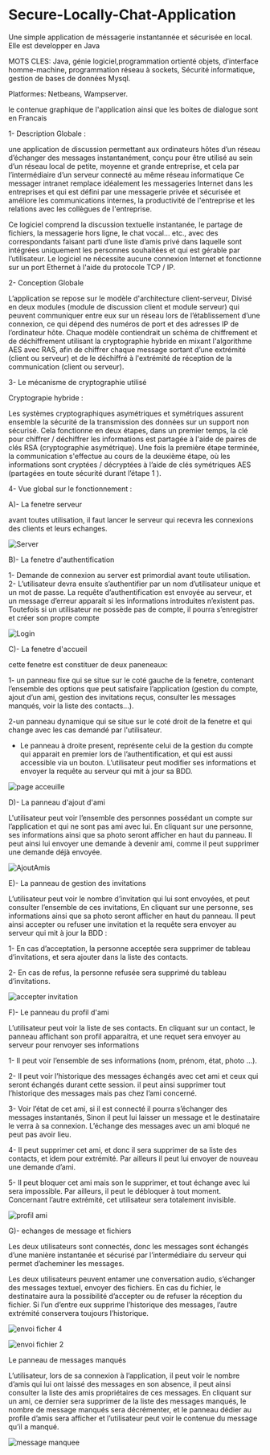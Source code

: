 # Secure-Locally-Chat-Application


Une simple application de méssagerie instantannée et sécurisée en local.  Elle est developper en Java

MOTS CLES: Java, génie logiciel,programmation ortienté objets, d’interface homme-machine, programmation réseau à sockets, Sécurité informatique, gestion de bases de données Mysql.

Platformes: Netbeans, Wampserver.

le contenue graphique de l'application ainsi que les boites de dialogue sont en Francais


1- Description Globale :

une application de discussion permettant aux ordinateurs hôtes d’un réseau d’échanger des messages 
instantanément, conçu pour être utilisé au sein d’un réseau local de petite, moyenne et grande entreprise, et cela par l’intermédiaire
d’un serveur connecté au même réseau informatique Ce messager intranet remplace idéalement les messageries Internet dans les entreprises
et qui est défini par une messagerie privée et sécurisée et améliore les communications internes, la productivité de l'entreprise et les 
relations avec les collègues de l'entreprise. 

   
Ce logiciel comprend la discussion textuelle instantanée, le partage de fichiers, la messagerie hors ligne, le chat vocal… etc., avec des
correspondants faisant parti d’une liste d’amis privé dans laquelle sont intégrées uniquement les personnes souhaitées et qui est gérable 
par l’utilisateur.  Le logiciel ne nécessite aucune connexion Internet et fonctionne sur un port Ethernet à l'aide du protocole TCP / IP.


2- Conception Globale

   L’application se repose sur le modèle d'architecture client-serveur, Divisé en deux modules (module de discussion client et module serveur) qui  peuvent communiquer entre eux sur un réseau lors de l’établissement d’une connexion, ce qui dépend des numéros de port et des adresses IP de l’ordinateur hôte. Chaque modèle contiendrait un schéma de chiffrement et de déchiffrement utilisant la cryptographie hybride en mixant l'algorithme AES  avec RAS, afin de chiffrer chaque message sortant d’une extrémité (client ou serveur) et de le déchiffré à l'extrémité de réception de la communication (client ou serveur).
   

3-  Le mécanisme de cryptographie utilisé
  
   Cryptograpie hybride :

 Les systèmes cryptographiques asymétriques et symétriques assurent ensemble la sécurité de la transmission des données sur un support non sécurisé. Cela fonctionne en deux étapes, dans un premier temps, la clé pour chiffrer / déchiffrer les informations est partagée à l'aide de paires de clés RSA (cryptographie asymétrique). Une fois la première étape terminée, la communication s'effectue au cours de la deuxième étape, où les informations sont cryptées / décryptées à l’aide de clés symétriques AES (partagées en toute sécurité durant l’étape 1 ).
 
 
 
 4- Vue global sur le fonctionnement :
 
A)- La fenetre serveur

avant toutes utilisation, il faut lancer le serveur qui recevra les connexions des clients et leurs echanges.

 ![Server](https://user-images.githubusercontent.com/58481599/70313517-117d6880-1816-11ea-8d17-997afa1f3929.PNG)
 


B)- La fenetre d'authentification

1-	Demande de connexion au server est primordial avant toute utilisation.	
2-	L’utilisateur devra ensuite s’authentifier par un nom d’utilisateur unique et un mot de passe. La requête d’authentification est envoyée au serveur, et un message d’erreur apparait si les informations introduites n’existent pas. Toutefois si un utilisateur ne possède pas de compte, il pourra s’enregistrer et créer son propre compte


 ![Login](https://user-images.githubusercontent.com/58481599/70267110-0e469600-179e-11ea-8e6f-36c34686e2df.PNG)
 
 
 
 C)- La fenetre d'accueil
 
 cette fenetre est constituer de deux paneneaux: 
 
 1- un panneau fixe qui se situe sur le coté gauche de la fenetre, contenant l’ensemble des options que peut satisfaire l’application (gestion du compte, ajout d’un ami, gestion des invitations reçus, consulter les messages manqués, voir la liste des contacts...).
 
 2-un panneau dynamique qui se situe sur le coté droit de la fenetre et qui change avec les cas demandé par l'utilisateur.
 
 -  Le panneau à droite present, représente celui de la gestion du compte qui apparait en premier lors de l’authentification, et qui est aussi accessible via un bouton. L’utilisateur peut modifier ses informations et envoyer la requête au serveur qui mit à jour sa BDD. 
 
 ![page acceuille](https://user-images.githubusercontent.com/58481599/70313515-10e4d200-1816-11ea-8609-abc1ee7815f9.PNG)
 
 
 
 D)- La panneau d'ajout d'ami
 
  L'utilisateur peut voir l’ensemble des personnes possédant un compte sur l’application et qui ne sont pas ami avec lui. En cliquant sur une personne, ses informations ainsi que sa photo seront afficher en haut du panneau. Il peut ainsi lui envoyer une demande à devenir ami, comme il peut supprimer une demande déjà envoyée.
  
![AjoutAmis](https://user-images.githubusercontent.com/58481599/70313507-0f1b0e80-1816-11ea-8e1c-8927860ab880.PNG)


E)- La panneau de gestion des invitations

L’utilisateur peut voir le nombre d’invitation qui lui sont envoyées, et peut consulter l’ensemble de ces invitations, En cliquant sur une personne, ses informations ainsi que sa photo seront afficher en haut du panneau.
Il peut ainsi accepter  ou refuser une invitation et  la requête sera envoyer au serveur qui mit à jour la BDD :

1-	En cas d’acceptation, la personne acceptée sera supprimer de tableau d’invitations, et sera ajouter dans la liste des contacts.

2-	En cas de refus, la personne refusée sera supprimé du tableau d’invitations.

![accepter invitation](https://user-images.githubusercontent.com/58481599/70313505-0f1b0e80-1816-11ea-89ef-9e4a4fc8111a.PNG)


F)- Le panneau du profil d'ami

L’utilisateur peut voir la liste de ses contacts. En cliquant sur un contact, le panneau affichant son profil apparaitra, et une requet sera envoyer au serveur pour renvoyer ses informations

1-	Il peut voir l’ensemble de ses informations (nom, prénom, état, photo …).

2-	Il peut voir l’historique des messages échangés avec cet ami et ceux qui seront échangés durant cette session. il peut ainsi supprimer tout l’historique des messages mais pas chez l’ami concerné.

3-	Voir l’état de cet ami, si il est connecté il pourra s’échanger des messages instantanés,
Sinon il peut lui laisser un message et le destinataire le verra à sa connexion.
L’échange des messages avec un ami bloqué ne peut pas avoir lieu.

4-	 Il peut supprimer cet ami, et donc il sera supprimer de sa liste des contacts, et idem pour extrémité. Par ailleurs il peut lui envoyer de nouveau une demande d’ami.

5-	Il peut bloquer cet ami mais son le supprimer, et tout échange avec lui sera impossible.
Par ailleurs, il peut le débloquer à tout moment.
Concernant l’autre extrémité, cet utilisateur sera totalement invisible.

![profil ami](https://user-images.githubusercontent.com/58481599/70313516-117d6880-1816-11ea-9ef1-fae081d06f8e.PNG)


G)- echanges de message et fichiers 

 Les deux utilisateurs sont connectés, donc les messages sont échangés d’une manière instantanée et sécurisé par l’intermédiaire du serveur qui permet d’acheminer les messages.
 
Les deux utilisateurs peuvent entamer  une conversation audio, s’échanger des messages textuel, envoyer des fichiers. 
En cas du fichier, le destinataire aura la possibilité d’accepter ou de refuser la réception du fichier.
Si l’un d’entre eux supprime l’historique des messages, l’autre extrémité conservera toujours l’historique.

![envoi ficher 4](https://user-images.githubusercontent.com/58481599/70313508-0fb3a500-1816-11ea-9780-eb52d21c7af3.PNG)

![envoi fichier 2](https://user-images.githubusercontent.com/58481599/70313510-0fb3a500-1816-11ea-98e5-8204d3bdb6c5.PNG)

Le panneau de messages manqués

L’utilisateur, lors de sa  connexion à l’application, il peut voir le nombre d’amis qui lui ont laissé des messages en son absence, il peut ainsi consulter la liste des  amis propriétaires de ces messages. 
En cliquant sur un ami, ce dernier sera supprimer de la liste des messages manqués,  le nombre de message manqués sera décrémenter, et le panneau dédier au profile d’amis sera afficher et l’utilisateur peut voir le contenue du message qu’il a manqué.

![message manquee](https://user-images.githubusercontent.com/58481599/70313512-104c3b80-1816-11ea-843a-30e4b7dd66d6.PNG)

